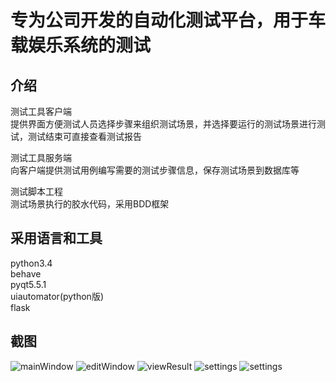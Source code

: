 # 专为公司开发的自动化测试平台，用于车载娱乐系统的测试
## 介绍
测试工具客户端  
提供界面方便测试人员选择步骤来组织测试场景，并选择要运行的测试场景进行测试，测试结束可直接查看测试报告  

测试工具服务端  
向客户端提供测试用例编写需要的测试步骤信息，保存测试场景到数据库等  

测试脚本工程  
测试场景执行的胶水代码，采用BDD框架

## 采用语言和工具
python3.4  
behave  
pyqt5.5.1  
uiautomator(python版)  
flask  

## 截图
![mainWindow](http://f.hiphotos.baidu.com/image/pic/item/f703738da97739122eeed3c6f0198618377ae249.jpg)
![editWindow](http://a.hiphotos.baidu.com/image/pic/item/43a7d933c895d1432dbeb2847bf082025baf0748.jpg)
![viewResult](http://f.hiphotos.baidu.com/image/pic/item/6a63f6246b600c335a578f6f124c510fd9f9a16f.jpg)
![settings](http://f.hiphotos.baidu.com/image/pic/item/9922720e0cf3d7caaed86ed1fa1fbe096b63a96f.jpg)
![settings](http://e.hiphotos.baidu.com/image/pic/item/91529822720e0cf303d91f5c0246f21fbe09aa6f.jpg)
